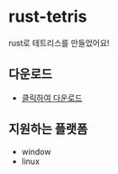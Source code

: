 # rust-tetris
rust로 테트리스를 만들었어요!

## 다운로드
- [클릭하여 다운로드](https://github.com/5-23/rust-tetris/raw/main/download.zip)

## 지원하는 플랫폼
- window
- linux
